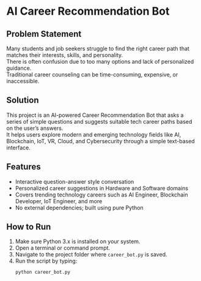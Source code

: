# AI Career Recommendation Bot

## Problem Statement
Many students and job seekers struggle to find the right career path that matches their interests, skills, and personality.  
There is often confusion due to too many options and lack of personalized guidance.  
Traditional career counseling can be time-consuming, expensive, or inaccessible.

## Solution
This project is an AI-powered Career Recommendation Bot that asks a series of simple questions and suggests suitable tech career paths based on the user’s answers.  
It helps users explore modern and emerging technology fields like AI, Blockchain, IoT, VR, Cloud, and Cybersecurity through a simple text-based interface.

## Features
- Interactive question-answer style conversation  
- Personalized career suggestions in Hardware and Software domains  
- Covers trending technology careers such as AI Engineer, Blockchain Developer, IoT Engineer, and more  
- No external dependencies; built using pure Python

## How to Run
1. Make sure Python 3.x is installed on your system.  
2. Open a terminal or command prompt.  
3. Navigate to the project folder where `career_bot.py` is saved.  
4. Run the script by typing:  
   ```bash
   python career_bot.py
